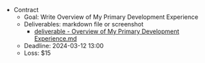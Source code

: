 - Contract
  - Goal: Write Overview of My Primary Development Experience
  - Deliverables: markdown file or screenshot
    - [deliverable - Overview of My Primary Development Experience.md](./attachments/deliverable%20-%20Overview%20of%20My%20Primary%20Development%20Experience.md)
  - Deadline: 2024-03-12 13:00
  - Loss: $15
